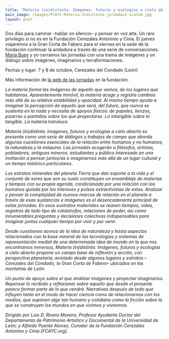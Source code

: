 ```yaml
---
title: "Materia (in)distinta. Imágenes, futuros y ecologías a cielo abierto"
main_image: /images/FCAYC-Materia-Indistinta-jornadas2-scaled.jpg
layout: post
---
```


Dos días para caminar -hablar en silencio- y pensar en voz alta. Un raro privilegio si no es en la Fundación Cerezales Antoninio y Cinia. El jueves viajaremos a la Gran Corta de Fabero para el viernes en la sede de la fundación continuar la andadura a través de una serie de conversaciones. <a href="https://www.bueybuey.info/">María Buey</a> y yo cerramos las jornadas con una trama de imágenes y un diálogo sobre imágenes, imaginarios y terraformaciones.

Fechas y lugar: 7 y 8 de octubre, Cerezales del Condado (León)

Más información de <a href="https://fundacioncerezalesantoninoycinia.org/actividad/materia-indistinta-imagenes-futuros-y-ecologias-a-cielo-abierto/">la web de las jornadas</a> en la fundación:

*La materia forma las imágenes de aquello que vemos, de los lugares que habitamos. Aparentemente inmóvil, la materia acoge y registra cambios más allá de su relativa estabilidad y opacidad. Al mismo tiempo ayuda a imaginar la percepción de aquello que será, del futuro, que nunca se sustenta en la nada y necesita de apoyos físicos: de papeles, lienzos, pizarras o pantallas sobre los que proyectarse. Lo intangible sobre lo tangible. La materia transluce.*

*Materia (in)distinta. Imágenes, futuros y ecologías a cielo abierto se presenta como una serie de diálogos y trabajos de campo que aborda algunas cuestiones esenciales de la relación entre humanos y no humanos, la naturaleza y la máquina. Las jornadas acogerán a filósofos, artistas, pobladores, antiguos mineros, estudiantes y público interesado en una invitación a pensar juntos/as e imaginarnos más allá de un lugar cultural y un tiempo histórico particulares.*

*Los estratos minerales del planeta Tierra que dan soporte a la vida y el conjunto de seres que son su suelo constituyen un ensamblaje de materias y tiempos con su propia agenda, condicionada por una relación con los humanos guiada por los intereses y pulsos extractivistas de estos. Analizar y pensar la complejidad de nuevos marcos de relación en el planeta a través de esas sustancias e imágenes es el desencadenante principal de estas jornadas. En esos sustratos materiales se reúnen tiempos, vidas, registros de todo tipo de catástrofes, relaciones de poder, así como innumerables preguntas y decisiones colectivas indispensables para imaginar juntos cualquier tiempo por vivir y por venir.*

*Desde cuestiones acerca de la idea de naturaleza y hasta aspectos relacionados con la base mineral de las tecnologías y sistemas de representación medial de una determinada idea de mundo en la que nos encontramos inmersos, Materia (in)distinta. Imágenes, futuros y ecologías a cielo abierto propone un campo base de reflexión y acción, con perspectiva planetaria, avistado desde algunos lugares y estratos –Cerezales del Condado, la Gran Corta de Fabero– ubicados en las montañas de León.*

*Un punto de apoyo sobre el que analizar imágenes y proyectar imaginarios. Repensar lo recibido y reflexionar sobre aquello que desde el presente parece formar parte de lo que vendrá. Narrativas después de todo que influyen tanto en el modo de hacer ciencia como de relacionarnos con los medios; que suponen algo tan humano y cotidiano como la ficción sobre la que se construyen los mundos en que vivimos y viviremos.*

*Dirigido por Luis D. Rivero Moreno, Profesor Ayudante Doctor del Departamento de Patrimonio Artístico y Documental de la Universidad de León; y Alfredo Puente Alonso, Curador de la Fundación Cerezales Antonino y Cinia [FCAYC.org].*
